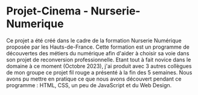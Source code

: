 # Projet-Cinema - Nurserie-Numerique
Ce projet a été créé dans le cadre de la formation Nurserie Numérique proposée par les Hauts-de-France.
Cette formation est un programme de découvertes des métiers du numérique afin d'aider à choisir sa voie dans son projet de reconversion professionnelle.
Etant tout à fait novice dans le domaine à ce moment (Octobre 2023), j'ai produit avec 3 autres collègues de mon groupe ce projet fil rouge a présenté à la fin des 5 semaines.
Nous avons pu mettre en pratique ce que nous avons découvert pendant ce programme : HTML, CSS, un peu de JavaScript et du Web Design.
